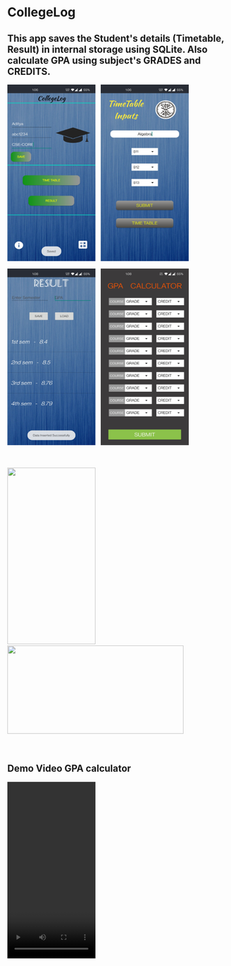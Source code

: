 # CollegeLog

## This app saves the Student's details (Timetable, Result) in internal storage using SQLite. Also calculate GPA using subject's GRADES and CREDITS.  

<img src="https://github.com/AdityaKanikdaley/CollegeLog/blob/master/CL_1.jpg" width="200" height="400" />  &nbsp;  <img src="https://github.com/AdityaKanikdaley/CollegeLog/blob/master/CL_2.jpg" width="200" height="400" />

<img src="https://github.com/AdityaKanikdaley/CollegeLog/blob/master/CL_3.jpg" width="200" height="400" />  &nbsp;  <img src="https://github.com/AdityaKanikdaley/CollegeLog/blob/master/CL_4.jpg" width="200" height="400" /> <br><br><br>

<img src="https://user-images.githubusercontent.com/66813313/123539335-da9fd800-d756-11eb-9a5c-6cf205fb327c.jpeg" width="200" height="400" />  &nbsp;  <img src="https://user-images.githubusercontent.com/66813313/123539340-e55a6d00-d756-11eb-9817-d09893c27d0a.jpeg" width="400" height="200" /> <br><br><br>

## Demo Video GPA calculator

<video src="https://user-images.githubusercontent.com/66813313/123538817-31f07900-d754-11eb-85d9-56eb185cb941.mp4" type="video/mp4" width="200" height="400">  
